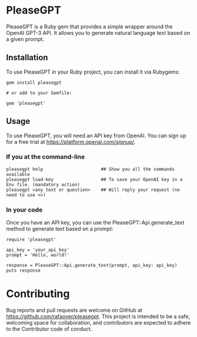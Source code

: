 # PleaseGPT

PleaseGPT is a Ruby gem that provides a simple wrapper around the OpenAI GPT-3 API. It allows you to generate natural language text based on a given prompt.

## Installation

To use PleaseGPT in your Ruby project, you can install it via Rubygems:

```
gem install pleasegpt

# or add to your Gemfile:

gem 'pleasegpt'
```

## Usage

To use PleaseGPT, you will need an API key from OpenAI. You can sign up for a free trial at https://platform.openai.com/signup/.

### If you at the command-line

```
pleasegpt help                      ## Show you all the commands available
pleasegpt load-key                  ## To save your OpenAI key in a Env file. (mandatory action)
pleasegpt <any text or question>    ## Will reply your request (no need to use <>)
```

### In your code

Once you have an API key, you can use the PleaseGPT::Api.generate_text method to generate text based on a prompt:

```
require 'pleasegpt'

api_key = 'your_api_key'
prompt = 'Hello, world!'

response = PleaseGPT::Api.generate_text(prompt, api_key: api_key)
puts response
```

# Contributing

Bug reports and pull requests are welcome on GitHub at https://github.com/rafaover/pleasegpt.
This project is intended to be a safe, welcoming space for collaboration, and contributors are expected to adhere to the Contributor code of conduct.
